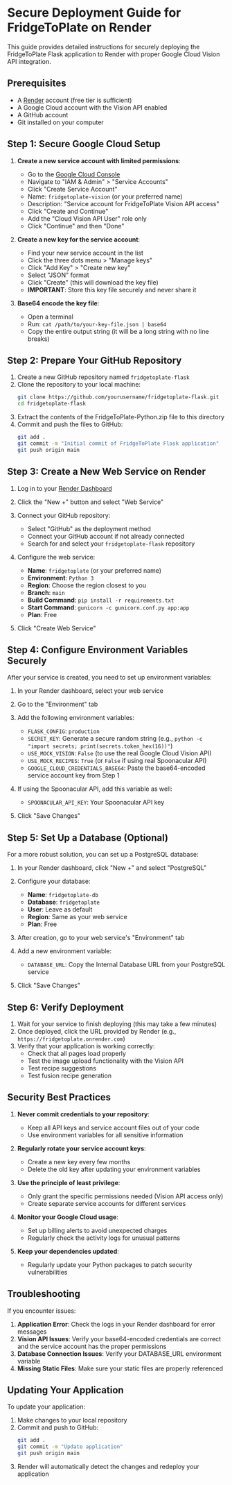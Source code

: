 # Secure Deployment Guide for FridgeToPlate on Render

This guide provides detailed instructions for securely deploying the FridgeToPlate Flask application to Render with proper Google Cloud Vision API integration.

## Prerequisites

- A [Render](https://render.com/) account (free tier is sufficient)
- A Google Cloud account with the Vision API enabled
- A GitHub account
- Git installed on your computer

## Step 1: Secure Google Cloud Setup

1. **Create a new service account with limited permissions**:
   - Go to the [Google Cloud Console](https://console.cloud.google.com/)
   - Navigate to "IAM & Admin" > "Service Accounts"
   - Click "Create Service Account"
   - Name: `fridgetoplate-vision` (or your preferred name)
   - Description: "Service account for FridgeToPlate Vision API access"
   - Click "Create and Continue"
   - Add the "Cloud Vision API User" role only
   - Click "Continue" and then "Done"

2. **Create a new key for the service account**:
   - Find your new service account in the list
   - Click the three dots menu > "Manage keys"
   - Click "Add Key" > "Create new key"
   - Select "JSON" format
   - Click "Create" (this will download the key file)
   - **IMPORTANT**: Store this key file securely and never share it

3. **Base64 encode the key file**:
   - Open a terminal
   - Run: `cat /path/to/your-key-file.json | base64`
   - Copy the entire output string (it will be a long string with no line breaks)

## Step 2: Prepare Your GitHub Repository

1. Create a new GitHub repository named `fridgetoplate-flask`
2. Clone the repository to your local machine:
   ```bash
   git clone https://github.com/yourusername/fridgetoplate-flask.git
   cd fridgetoplate-flask
   ```
3. Extract the contents of the FridgeToPlate-Python.zip file to this directory
4. Commit and push the files to GitHub:
   ```bash
   git add .
   git commit -m "Initial commit of FridgeToPlate Flask application"
   git push origin main
   ```

## Step 3: Create a New Web Service on Render

1. Log in to your [Render Dashboard](https://dashboard.render.com/)
2. Click the "New +" button and select "Web Service"
3. Connect your GitHub repository:
   - Select "GitHub" as the deployment method
   - Connect your GitHub account if not already connected
   - Search for and select your `fridgetoplate-flask` repository
4. Configure the web service:
   - **Name**: `fridgetoplate` (or your preferred name)
   - **Environment**: `Python 3`
   - **Region**: Choose the region closest to you
   - **Branch**: `main`
   - **Build Command**: `pip install -r requirements.txt`
   - **Start Command**: `gunicorn -c gunicorn.conf.py app:app`
   - **Plan**: Free

5. Click "Create Web Service"

## Step 4: Configure Environment Variables Securely

After your service is created, you need to set up environment variables:

1. In your Render dashboard, select your web service
2. Go to the "Environment" tab
3. Add the following environment variables:
   - `FLASK_CONFIG`: `production`
   - `SECRET_KEY`: Generate a secure random string (e.g., `python -c "import secrets; print(secrets.token_hex(16))"`)
   - `USE_MOCK_VISION`: `False` (to use the real Google Cloud Vision API)
   - `USE_MOCK_RECIPES`: `True` (or `False` if using real Spoonacular API)
   - `GOOGLE_CLOUD_CREDENTIALS_BASE64`: Paste the base64-encoded service account key from Step 1

4. If using the Spoonacular API, add this variable as well:
   - `SPOONACULAR_API_KEY`: Your Spoonacular API key

5. Click "Save Changes"

## Step 5: Set Up a Database (Optional)

For a more robust solution, you can set up a PostgreSQL database:

1. In your Render dashboard, click "New +" and select "PostgreSQL"
2. Configure your database:
   - **Name**: `fridgetoplate-db`
   - **Database**: `fridgetoplate`
   - **User**: Leave as default
   - **Region**: Same as your web service
   - **Plan**: Free

3. After creation, go to your web service's "Environment" tab
4. Add a new environment variable:
   - `DATABASE_URL`: Copy the Internal Database URL from your PostgreSQL service
5. Click "Save Changes"

## Step 6: Verify Deployment

1. Wait for your service to finish deploying (this may take a few minutes)
2. Once deployed, click the URL provided by Render (e.g., `https://fridgetoplate.onrender.com`)
3. Verify that your application is working correctly:
   - Check that all pages load properly
   - Test the image upload functionality with the Vision API
   - Test recipe suggestions
   - Test fusion recipe generation

## Security Best Practices

1. **Never commit credentials to your repository**:
   - Keep all API keys and service account files out of your code
   - Use environment variables for all sensitive information

2. **Regularly rotate your service account keys**:
   - Create a new key every few months
   - Delete the old key after updating your environment variables

3. **Use the principle of least privilege**:
   - Only grant the specific permissions needed (Vision API access only)
   - Create separate service accounts for different services

4. **Monitor your Google Cloud usage**:
   - Set up billing alerts to avoid unexpected charges
   - Regularly check the activity logs for unusual patterns

5. **Keep your dependencies updated**:
   - Regularly update your Python packages to patch security vulnerabilities

## Troubleshooting

If you encounter issues:

1. **Application Error**: Check the logs in your Render dashboard for error messages
2. **Vision API Issues**: Verify your base64-encoded credentials are correct and the service account has the proper permissions
3. **Database Connection Issues**: Verify your DATABASE_URL environment variable
4. **Missing Static Files**: Make sure your static files are properly referenced

## Updating Your Application

To update your application:

1. Make changes to your local repository
2. Commit and push to GitHub:
   ```bash
   git add .
   git commit -m "Update application"
   git push origin main
   ```
3. Render will automatically detect the changes and redeploy your application
